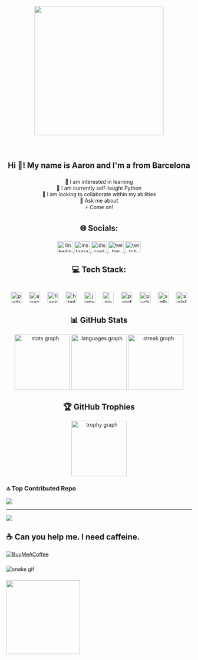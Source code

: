 <div align="center">
    <img height="350" src="https://i.imgur.com/qBnFylp.gif" />
</div>

###

<br clear="both">

<h2 align="center">Hi 👋! My name is Aaron and I'm a from Barcelona</h2>

###

<p align="center">👀 I am interested in learning<br>🌱 I am currently self-taught Python<br>👯 I am looking to collaborate
    within my abilities<br>💬 Ask me about<br>⚡ Come on!</p>

###

<h2 align="center">🌐 Socials:</h2>

###

<div align="center">
    <a href="https://www.linkedin.com/in/aaron-planas/" target="_blank">
        <img src="https://raw.githubusercontent.com/maurodesouza/profile-readme-generator/master/src/assets/icons/social/linkedin/default.svg"
            width="42" height="30" alt="linkedin logo" />
    </a>
    <a href="https://www.instagram.com/fantan_8j/" target="_blank">
        <img src="https://raw.githubusercontent.com/maurodesouza/profile-readme-generator/master/src/assets/icons/social/instagram/default.svg"
            width="42" height="30" alt="instagram logo" />
    </a>
    <a href="Fantan#3170" target="_blank">
        <img src="https://raw.githubusercontent.com/maurodesouza/profile-readme-generator/master/src/assets/icons/social/discord/default.svg"
            width="42" height="30" alt="discord logo" />
    </a>
    <a href="https://x.com/Fantan_" target="_blank">
        <img src="https://raw.githubusercontent.com/maurodesouza/profile-readme-generator/master/src/assets/icons/social/twitter/default.svg"
            width="42" height="30" alt="twitter logo" />
    </a>
    <a href="https://www.twitch.tv/fantan" target="_blank">
        <img src="https://raw.githubusercontent.com/maurodesouza/profile-readme-generator/master/src/assets/icons/social/twitch/default.svg"
            width="42" height="30" alt="twitch logo" />
    </a>
</div>

###

<h2 align="center">💻 Tech Stack:</h2>

###

<br clear="both">

<div align="center">
    <img src="https://cdn.jsdelivr.net/gh/devicons/devicon/icons/python/python-original.svg" height="30"
        alt="python logo" />
    <img width="12" />
    <img src="https://cdn.jsdelivr.net/gh/devicons/devicon/icons/anaconda/anaconda-original.svg" height="30"
        alt="anaconda logo" />
    <img width="12" />
    <img src="https://cdn.jsdelivr.net/gh/devicons/devicon/icons/flask/flask-original.svg" height="30"
        alt="flask logo" />
    <img width="12" />
    <img src="https://cdn.jsdelivr.net/gh/devicons/devicon/icons/html5/html5-original.svg" height="30"
        alt="html5 logo" />
    <img width="12" />
    <img src="https://cdn.jsdelivr.net/gh/devicons/devicon/icons/jupyter/jupyter-original-wordmark.svg" height="30"
        alt="jupyter logo" />
    <img width="12" />
    <img src="https://cdn.jsdelivr.net/gh/devicons/devicon/icons/msdos/msdos-original.svg" height="30"
        alt="msdos logo" />
    <img width="12" />
    <img src="https://cdn.jsdelivr.net/gh/devicons/devicon/icons/pandas/pandas-original.svg" height="30"
        alt="pandas logo" />
    <img width="12" />
    <img src="https://cdn.jsdelivr.net/gh/devicons/devicon/icons/pycharm/pycharm-original.svg" height="30"
        alt="pycharm logo" />
    <img width="12" />
    <img src="https://cdn.jsdelivr.net/gh/devicons/devicon/icons/sqlite/sqlite-original.svg" height="30"
        alt="sqlite logo" />
    <img width="12" />
    <img src="https://cdn.jsdelivr.net/gh/devicons/devicon/icons/sqlalchemy/sqlalchemy-original.svg" height="30"
        alt="sqlalchemy logo" />
</div>

###
<div align="center">

  ## 📊 GitHub Stats


  <img src="https://github-readme-stats.vercel.app/api?username=MrFantan&hide_title=false&hide_rank=false&show_icons=true&include_all_commits=true&count_private=true&disable_animations=false&theme=radical&locale=en&hide_border=false&order=1" height="150" alt="stats graph"  />
  <img src="https://github-readme-stats.vercel.app/api/top-langs?username=MrFantan&locale=en&hide_title=false&layout=compact&card_width=320&langs_count=5&theme=radical&hide_border=false&order=2" height="150" alt="languages graph"  />
  <img src="https://streak-stats.demolab.com?user=MrFantan&locale=en&mode=daily&theme=radical&hide_border=false&border_radius=5&order=3" height="150" alt="streak graph"  />

  ## 🏆 GitHub Trophies
  <img src="https://github-profile-trophy.vercel.app?username=MrFantan&theme=radical&column=-1&row=1&margin-w=8&margin-h=8&no-bg=false&no-frame=false&order=4" height="150" alt="trophy graph"  />
</div>


###


### 🔝 Top Contributed Repo
![](https://github-contributor-stats.vercel.app/api?username=MrFantan&limit=5&theme=dark&combine_all_yearly_contributions=true)

---
[![](https://visitcount.itsvg.in/api?id=MrFantan&icon=0&color=5)](https://visitcount.itsvg.in)

  ## ☕ Can you help me. I need caffeine.
  [![BuyMeACoffee](https://img.shields.io/badge/Buy%20Me%20a%20Coffee-ffdd00?style=for-the-badge&logo=buy-me-a-coffee&logoColor=black)](https://buymeacoffee.com/Fantan) 

  
<!-- Proudly created with GPRM ( https://gprm.itsvg.in ) -->
###

![snake gif](https://github.com/MrFantan/MrFantan/blob/output/github-contribution-grid-snake.gif)

###

<img align="center" height="200" src="https://i.imgur.com/cyvElNM.png" />

###
